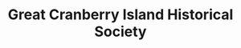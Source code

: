 ---
layout: repo
title: "Great Cranberry Island Historical Society"
id: 2619
permalink: repos/2619/
---